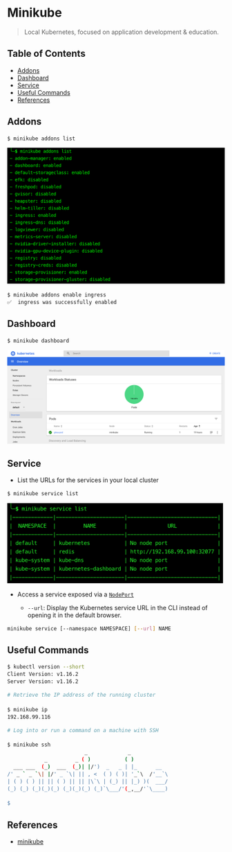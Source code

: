 # Minikube

> Local Kubernetes, focused on application development & education.


## Table of Contents

<!-- START doctoc generated TOC please keep comment here to allow auto update -->
<!-- DON'T EDIT THIS SECTION, INSTEAD RE-RUN doctoc TO UPDATE -->


- [Addons](#addons)
- [Dashboard](#dashboard)
- [Service](#service)
- [Useful Commands](#useful-commands)
- [References](#references)

<!-- END doctoc generated TOC please keep comment here to allow auto update -->


## Addons

```bash
$ minikube addons list
```

<img src="assets/minikube-addons-list.png" width="520">

```bash
$ minikube addons enable ingress
✅  ingress was successfully enabled
```


## Dashboard

```bash
$ minikube dashboard
```

<div align="center"><img src="assets/minikube-dashboard.png" width="900"></div>


## Service

- List the URLs for the services in your local cluster

```bash
$ minikube service list
```

<img src="assets/minikube-service-list.png" width="500">

- Access a service exposed via a [`NodePort`](https://kubernetes.io/docs/concepts/services-networking/service/#nodeport)

	- `--url`: Display the Kubernetes service URL in the CLI instead of opening it in the default browser.

```bash
minikube service [--namespace NAMESPACE] [--url] NAME
```


## Useful Commands

```bash
$ kubectl version --short
Client Version: v1.16.2
Server Version: v1.16.2
```


```bash
# Retrieve the IP address of the running cluster

$ minikube ip
192.168.99.116
```


```bash
# Log into or run a command on a machine with SSH

$ minikube ssh
                         _             _
            _         _ ( )           ( )
  ___ ___  (_)  ___  (_)| |/')  _   _ | |_      __
/' _ ` _ `\| |/' _ `\| || , <  ( ) ( )| '_`\  /'__`\
| ( ) ( ) || || ( ) || || |\`\ | (_) || |_) )(  ___/
(_) (_) (_)(_)(_) (_)(_)(_) (_)`\___/'(_,__/'`\____)

$
```


## References

- [minikube](https://github.com/kubernetes/minikube)
